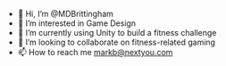 - 👋 Hi, I’m @MDBrittingham
- 👀 I’m interested in Game Design
- 🌱 I’m currently using Unity to build a fitness challenge
- 💞️ I’m looking to collaborate on fitness-related gaming
- 📫 How to reach me markb@nextyou.com

<!---
MDBrittingham/MDBrittingham is a ✨ special ✨ repository because its `README.md` (this file) appears on your GitHub profile.
You can click the Preview link to take a look at your changes.
--->
